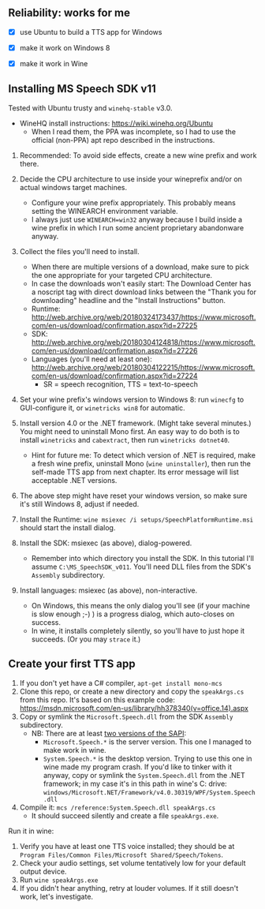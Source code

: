 ﻿
Reliability: works for me
-------------------------

* [x] use Ubuntu to build a TTS app for Windows
* [x] make it work on Windows 8
* [x] make it work in Wine



Installing MS Speech SDK v11
----------------------------

Tested with Ubuntu trusty and `winehq-stable` v3.0.

* WineHQ install instructions: https://wiki.winehq.org/Ubuntu
  * When I read them, the PPA was incomplete, so I had to use the official
    (non-PPA) apt repo described in the instructions.

1.  Recommended: To avoid side effects, create a new wine prefix and work there.

1.  Decide the CPU architecture to use inside your wineprefix and/or
    on actual windows target machines.
    * Configure your wine prefix appropriately.
      This probably means setting the WINEARCH environment variable.
    * I always just use `WINEARCH=win32` anyway because I build inside a
      wine prefix in which I run some ancient proprietary abandonware anyway.

1.  Collect the files you'll need to install.
    * When there are multiple versions of a download, make sure to pick
      the one appropriate for your targeted CPU architecture.
    * In case the downloads won't easily start: The Download Center has a
      noscript tag with direct download links between the "Thank you for
      downloading" headline and the "Install Instructions" button.
    * Runtime:
      http://web.archive.org/web/20180324173437/https://www.microsoft.com/en-us/download/confirmation.aspx?id=27225
    * SDK:
      http://web.archive.org/web/20180304124818/https://www.microsoft.com/en-us/download/confirmation.aspx?id=27226
    * Languages (you'll need at least one):
      http://web.archive.org/web/20180304122215/https://www.microsoft.com/en-us/download/confirmation.aspx?id=27224
      * SR = speech recognition, TTS = text-to-speech

1.  Set your wine prefix's windows version to Windows 8:
    run `winecfg` to GUI-configure it, or `winetricks win8` for automatic.

1.  Install version 4.0 or the .NET framework. (Might take several minutes.)
    You might need to uninstall Mono first.
    An easy way to do both is to install `winetricks` and `cabextract`,
    then run `winetricks dotnet40`.
    * Hint for future me: To detect which version of .NET is required,
      make a fresh wine prefix, uninstall Mono (`wine uninstaller`),
      then run the self-made TTS app from next chapter.
      Its error message will list acceptable .NET versions.

1.  The above step might have reset your windows version, so
    make sure it's still Windows 8, adjust if needed.

1.  Install the Runtime:
    `wine msiexec /i setups/SpeechPlatformRuntime.msi`
    should start the install dialog.

1.  Install the SDK: msiexec (as above), dialog-powered.
    * Remember into which directory you install the SDK.
      In this tutorial I'll assume `C:\MS_SpeechSDK_v011`.
      You'll need DLL files from the SDK's `Assembly` subdirectory.

1.  Install languages: msiexec (as above), non-interactive.
    * On Windows, this means the only dialog you'll see
      (if your machine is slow enough ;-) )
      is a progress dialog, which auto-closes on success.
    * In wine, it installs completely silently,
      so you'll have to just hope it succeeds.
      (Or you may `strace` it.)



Create your first TTS app
-------------------------

1.  If you don't yet have a C# compiler, `apt-get install mono-mcs`
1.  Clone this repo, or create a new directory and copy the `speakArgs.cs`
    from this repo. It's based on this example code:
    https://msdn.microsoft.com/en-us/library/hh378340(v=office.14).aspx
1.  Copy or symlink the `Microsoft.Speech.dll` from the SDK `Assembly`
    subdirectory.
    * NB: There are at least
      [two versions of the SAPI][sapi-server-vs-desktop]:
      * `Microsoft.Speech.*` is the server version.
        This one I managed to make work in wine.
      * `System.Speech.*` is the desktop version.
        Trying to use this one in wine made my program crash.
        If you'd like to tinker with it anyway,
        copy or symlink the `System.Speech.dll` from the .NET framework;
        in my case it's in this path in wine's C: drive:
        `windows/Microsoft.NET/Framework/v4.0.30319/WPF/System.Speech.dll`
1.  Compile it: `mcs /reference:System.Speech.dll speakArgs.cs`
    * It should succeed silently and create a file `speakArgs.exe`.

Run it in wine:

1.  Verify you have at least one TTS voice installed; they should be at
    `Program Files/Common Files/Microsoft Shared/Speech/Tokens`.
1.  Check your audio settings, set volume tentatively low for your
    default output device.
1.  Run `wine speakArgs.exe`
1.  If you didn't hear anything, retry at louder volumes.
    If it still doesn't work, let's investigate.











  [sapi-server-vs-desktop]: http://web.archive.org/web/20180403220404/https://stackoverflow.com/questions/2977338/what-is-the-difference-between-system-speech-recognition-and-microsoft-speech-re

